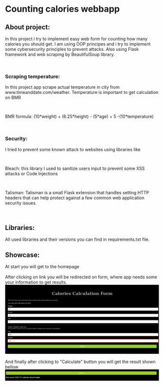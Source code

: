 <h1> Counting calories webbapp </h1> 
<h2> About project: </h2> 
<p> In this project i try to implement easy web form for counting how many calories you should get. I am using OOP
principes and i try to implement some cybersecurity principles to prevent attacks. Also using Flask framework and web scraping
by BeautifulSoup library.</p>
<br>
<h3> Scraping temperature: </h3> 
<p> In this project app scrape actual temperature in city from <italic>www.timeanddate.com/weather.</italic> Temperature is
important to get calculation on <bold>BMR</bold></p><br>
<p> BMR formula: (10*weight) + (6.25*height) - (5*age) + 5 -(10*temperature)</p>
<br>
<h3> Security: </h3> 
<p> I tried to prevent some known attack to websites using libraries like </p>
<br>
<p>Bleach: this library I used to sanitize users input to prevent some XSS attacks or Code Injections </p>
<br>
<p> Talisman: Talisman is a small Flask extension that handles setting HTTP headers that can help protect against a few common web application security issues.</p>
<br>
<h2> Libraries: </h2>
<p> All used libraries and their versions you can find in requirements.txt file. </p>

<h2> Showcase: </h2> 
At start you will get to the homepage
<br>
<img src"img.png">
<br>
After clicking on link you will be redirected on form, where app needs some your information to get results.
<br>
<img src="img_1.png">
<br>

And finally after clicking to "Calculate" button you will get the result shown bellow
![img_2.png](img_2.png)
